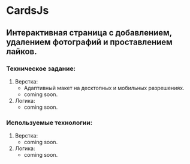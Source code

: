 # **CardsJs**

## **Интерактивная страница с добавлением, удалением фотографий и проставлением лайков.**

### Техническое задание:
1. Верстка: 
    - Адаптивный макет на десктопных и мобильных разрешениях.
    - coming soon.
2. Логика:
    - coming soon.

### Используемые технологии: 
1. Верстка: 
    - coming soon.
2. Логика:
    - coming soon.
